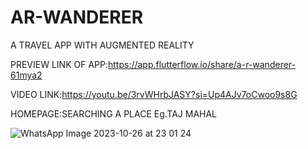 # AR-WANDERER
A TRAVEL APP WITH AUGMENTED REALITY

PREVIEW LINK OF APP:https://app.flutterflow.io/share/a-r-wanderer-61mya2

VIDEO LINK:https://youtu.be/3rvWHrbJASY?si=Up4AJv7oCwoo9s8G

HOMEPAGE:SEARCHING A PLACE Eg.TAJ MAHAL

![WhatsApp Image 2023-10-26 at 23 01 24](https://github.com/SubarnaChinnadurai/AR-WANDERER/assets/117588706/d5a62396-7b23-43a2-a3c3-3de184bda971)

